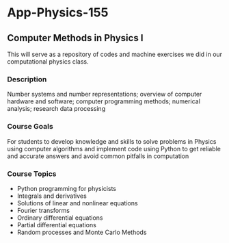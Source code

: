 # App-Physics-155
## Computer Methods in Physics I
This will serve as a repository of codes and machine exercises we did in our computational physics class. 

### Description
Number systems and number representations; overview of computer hardware and software; computer programming methods; numerical analysis; research data processing

### Course Goals
For students to develop knowledge and skills to solve problems in Physics using computer algorithms and implement code using Python to get reliable and accurate answers and avoid common pitfalls in computation

### Course Topics
* Python programming for physicists
* Integrals and derivatives
* Solutions of linear and nonlinear equations
* Fourier transforms
* Ordinary differential equations
* Partial differential equations
* Random processes and Monte Carlo Methods
